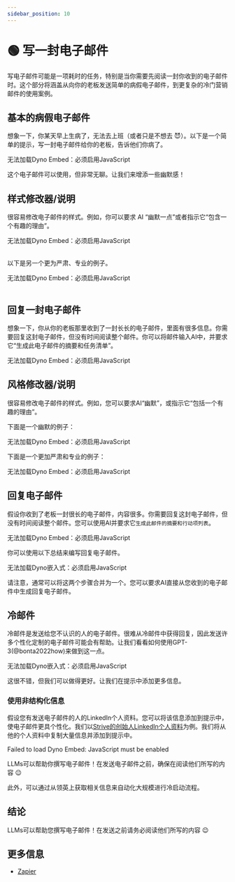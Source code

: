 ```yaml
---
sidebar_position: 10
---
```


# 🟢 写一封电子邮件

写电子邮件可能是一项耗时的任务，特别是当你需要先阅读一封你收到的电子邮件时。这个部分将涵盖从向你的老板发送简单的病假电子邮件，到更复杂的冷门营销邮件的使用案例。

## 基本的病假电子邮件

想象一下，你某天早上生病了，无法去上班（或者只是不想去 😈）。以下是一个简单的提示，写一封电子邮件给你的老板，告诉他们你病了。

<div trydyno-embed="" openai-model="text-davinci-003" initial-prompt="我的名字：马里奥\n老板的名字：约翰\n\n写一封电子邮件给我的老板，告诉他我今天因为生病而请假。" initial-response="主题：请假 - 生病\n\n亲爱的约翰（Dear John），\n\n我写信是要告诉您，我今天由于生病而请假。对此给您带来的任何不便，我深表歉意。\n\n我会及时向您汇报我的情况，并在感觉好转后尽快回到办公室。\n\n感谢您的理解。\n\n此致敬礼（Sincerely），\n马里奥（Mario）" max-tokens="256" box-rows="8" model-temp="0" top-p="0">
    <noscript>无法加载Dyno Embed：必须启用JavaScript</noscript>
</div>

这个电子邮件可以使用，但非常无聊。让我们来增添一些幽默感！

## 样式修改器/说明

很容易修改电子邮件的样式。例如，你可以要求 AI “幽默一点”或者指示它“包含一个有趣的理由”。

<div trydyno-embed="" openai-model="text-davinci-003" initial-prompt="我的名字：马里奥\n老板的名字：约翰\n\n写一封既幽默又专业的电子邮件给我的老板，告诉他我今天因为病假而请假。\n简明扼要、有趣幽默，包含一个有趣的理由：" initial-response="亲爱的约翰（Dear John），\n\n我写信是要告诉您，今天我不会在办公室里工作了。我知道我应该继续工作，但我无法抵挡当地甜甜圈店的召唤。我相信您能够理解。\n\n我明天会回到办公室，并弥补这段时间的工作。\n\n谢谢\n马里奥" max-tokens="256" box-rows="10" model-temp="0.7" top-p="1">
    <noscript>无法加载Dyno Embed：必须启用JavaScript</noscript>
</div>
<br/>

以下是另一个更为严肃、专业的例子。

<div trydyno-embed="" openai-model="text-davinci-003" initial-prompt="我的名字：马里奥\n老板的名字：约翰\n\n写一封**认真**，专业的电子邮件给我的老板，告诉他我今天因为生病而请假。\n简明扼要：" initial-response="主题：请假 - 生病\n\n亲爱的约翰（Dear John），\n\n我写信是要告诉您，我今天由于生病而请假。对此给您带来的任何不便，我深表歉意。\n\n感谢您的理解。\n\n此致敬礼（Sincerely），\n马里奥（Mario）" max-tokens="256" box-rows="8" model-temp="0" top-p="0">
    <noscript>无法加载Dyno Embed：必须启用JavaScript</noscript>
</div>
<br/>

## 回复一封电子邮件

想象一下，你从你的老板那里收到了一封长长的电子邮件，里面有很多信息。你需要回复这封电子邮件，但没有时间阅读整个邮件。你可以将邮件输入AI中，并要求它“生成此电子邮件的摘要和任务清单”。

<div trydyno-embed="" openai-model="text-davinci-003" initial-prompt="亲爱的马里奥（Dear Mario），\n\n我希望你一切都好。我写信是为了向你提供一些我们公司的更新，并请求你协助解决你一直在工作的软件的用户界面（UI）问题。\n\n就像你知道的那样，我们公司一直致力于为客户提供用户友好的体验，我们已经确定了一些 UI 的问题。具体来说，我们收到了用户反馈，他们难以访问某些功能，而 UI 不够直观。\n\n我们需要你的帮助，解决这些问题并改进软件的 UI。这可能涉及对 UI 的布局、设计或功能进行更改。我们相信你在软件开发方面的专业知识和熟悉软件的能力使你成为帮助我们完成这项任务的理想人选。\n\n如果你需要任何额外的资源或支持来完成这项任务，请不要犹豫告诉我。此外，我希望你能提供一个预估的修改完成时间。\n\n如果你有任何问题或需要进一步的澄清，请不要犹豫联系我。\n\n感谢你对我们公司的辛勤工作和奉献。期待尽快收到你的回复。\n\n最好的问候，\n约翰（John）\n\n生成此电子邮件的摘要和任务清单。" initial-response="摘要：约翰请求马里奥协助解决软件的 UI 问题，这些问题涉及到访问某些功能的困难和 UI 不够直观。马里奥在软件开发方面具有专业知识，并熟悉这款软件，因此成为帮助我们完成这项任务的理想人选。\n\n任务清单：\n- 更改 UI 的布局、设计或功能\n- 如果需要，请求额外的资源或支持\n- 提供修改完成时间的预估" max-tokens="256" box-rows="18" model-temp="0" top-p="0">
    <noscript>无法加载Dyno Embed：必须启用JavaScript</noscript>
</div>


## 风格修改器/说明

很容易修改电子邮件的样式。例如，您可以要求AI“幽默”，或指示它“包括一个有趣的理由”。

下面是一个幽默的例子：

<div trydyno-embed="" openai-model="text-davinci-003" initial-prompt="我的名字：马里奥\n老板的名字：约翰\n\n写一封幽默但专业的电子邮件给我的老板，说我今天因为生病而不在办公室。 \n简明扼要，又搞笑。包括一个有趣的理由：" initial-response="亲爱的约翰，\n\n我写信是想通知您我今天不在办公室。我知道我应该在工作，但我就是忍不住去当地甜甜圈店的诱惑呼声了。我相信你能理解。\n\n明天我会回到办公室并补上时间的。\n\n谢谢，\n马里奥" max-tokens="256" box-rows="10" model-temp="0.7" top-p="1">
    <noscript>无法加载Dyno Embed：必须启用JavaScript</noscript>
</div>

下面是一个更加严肃和专业的例子：

<div trydyno-embed="" openai-model="text-davinci-003" initial-prompt="我的名字：马里奥\n老板的名字：约翰\n\n给我的老板写一封 **严肃** 而专业的电子邮件，说我今天因为生病而不在办公室。 \n简明扼要：" initial-response="主题：请假 - 生病\n\n尊敬的约翰，\n\n我写信是想告知您我今天因为生病不在办公室。不便之处请见谅。\n\n感谢您的理解。\n\n真诚地，\n马里奥" max-tokens="256" box-rows="8" model-temp="0" top-p="0">
    <noscript>无法加载Dyno Embed：必须启用JavaScript</noscript>
</div>

## 回复电子邮件

假设你收到了老板一封很长的电子邮件，内容很多。你需要回复这封电子邮件，但没有时间阅读整个邮件。您可以使用AI并要求它`生成此邮件的摘要和行动项列表`。

<div trydyno-embed="" openai-model="text-davinci-003" initial-prompt="亲爱的马里奥，\n\n希望你一切顺利。我写信是想向你介绍我们公司的最新情况，并请求您帮助解决我们正在开发的软件用户界面（UI）的问题。\n\n正如您所知，我们公司一直致力于为我们的客户提供用户友好的体验，现已发现一些UI方面的问题。具体来说，我们收到了用户反馈，称他们难以访问某些功能，并且UI不够直观。\n\n我们需要您的帮助来解决这些问题，并改善软件的用户界面。这可能涉及对UI的布局、设计或功能进行更改。我们相信您在软件开发方面的专业知识和对软件的熟悉程度将使您成为帮助我们完成这项任务的理想人选。\n\n如果您需要任何其他资源或支持来完成此任务，请不要犹豫告诉我。此外，如果您能为我提供预计修改完成时间，我将不胜感激。\n\n如果您有任何问题或需要进一步的澄清，请随时与我联系。\n\n感谢您对我们公司的辛勤工作和奉献。期待尽快收到您的回复。\n\n敬礼，\n约翰\n\n生成此邮件的摘要和行动项列表。" initial-response="摘要：约翰请求马里奥协助解决软件用户界面问题，该问题包括访问某些功能困难和UI不够直观。马里奥具有软件开发方面的专业知识和对该软件的熟悉程度，是帮助完成此任务的理想人选。\n\n行动项：\n- 更改UI的布局、设计或功能\n- 如有需要，请请求其他资源或支持\n- 提供修改完成时间的估计" max-tokens="256" box-rows="18" model-temp="0" top-p="0">
    <noscript>无法加载Dyno Embed：必须启用JavaScript</noscript>
</div>

你可以使用以下总结来编写回复电子邮件。

<div trydyno-embed="" openai-model="text-davinci-003" initial-prompt="总结：John 请求 Mario 协助解决用户界面问题，这些问题涉及访问某些功能的困难和UI不够直观。Mario在软件开发方面的专业知识和对该软件的熟悉使他成为帮助完成此任务的理想人选。\n\n行动项：\n- 更改UI的布局、设计或功能\n- 如有需要，请求额外的资源或支持\n- 提供完成修改的预计时间表\n\n根据以上电子邮件总结，写一封回复电子邮件：" initial-response="尊敬的John：\n\n感谢您联系我处理我正在开发的软件的用户界面问题。我理解确保界面直观易用的重要性，我很乐意提供帮助。\n\n我将开始更改UI的布局、设计和功能以解决您提到的问题。如果需要额外的资源或支持，我会让您知道。我还会提供完成修改的预计时间表。\n\n如果您有任何问题或疑虑，请告诉我。\n\n此致\n敬礼\nMario" max-tokens="256" box-rows="18" model-temp="0" top-p="0">
    <noscript>无法加载Dyno嵌入式：必须启用JavaScript</noscript>
</div>

请注意，通常可以将这两个步骤合并为一个。您可以要求AI直接从您收到的电子邮件中生成回复电子邮件。

## 冷邮件

冷邮件是发送给您不认识的人的电子邮件。很难从冷邮件中获得回复，因此发送许多个性化定制的电子邮件可能会有帮助。让我们看看如何使用GPT-3(@bonta2022how)来做到这一点。

<div trydyno-embed="" openai-model="text-davinci-003" initial-prompt="公司名称：Bark Inc\n我的名字：Mike\n写一封冷酷的推销邮件" initial-response="尊敬的John：\n\n感谢您联系我处理我正在开发的软件的用户界面问题。我理解确保界面直观易用的重要性，我很乐意提供帮助。\n\n我将开始更改UI的布局、设计和功能以解决您提到的问题。如果需要额外的资源或支持，我会让您知道。我还会提供完成修改的预计时间表。\n\n如果您有任何问题或疑虑，请告诉我。\n\n此致\n敬礼\nMario" max-tokens="256" box-rows="10" model-temp="0" top-p="0">
    <noscript>无法加载Dyno嵌入式：必须启用JavaScript</noscript>
</div>

这很不错，但我们可以做得更好。让我们在提示中添加更多信息。
### 使用非结构化信息

假设您有发送电子邮件的人的LinkedIn个人资料。您可以将该信息添加到提示中，使电子邮件更具个性化。我们以[Strive的创始人LinkedIn个人资料](https://www.linkedin.com/in/snpranav/)为例。我们将从他的个人资料中复制大量信息并添加到提示中。

<div trydyno-embed="" openai-model="text-davinci-003" initial-prompt="Pranav Shikarpur  1st degree connection1st\nDeveloper Advocate. Problem Solver. Previously: Co-founder Strive, Intel ISEF Alum\n\nExperienceExperience\nThales Cloud Security logo\nDeveloper AdvocateDeveloper Advocate\nThales Cloud SecurityThales Cloud Security\nApr 2022 - Present · 1 yrApr 2022 - Present · 1 yr\n- Executed go-to-market and boosted developer engagement for Thales’s new data encryption product launch.\n- Spearheaded developer adoption of product at the RSA conference 2022 and KubeCon 2022.\n- Presented a talk at HashiCorp’s annual conference - HashiConf 2022 in LA - about “Securing Any Data Source”.- Executed go-to-market and boosted developer engagement for Thales’s new data encryption product launch. - Spearheaded developer adoption of product at the RSA conference 2022 and KubeCon 2022. - Presented a talk at HashiCorp’s annual conference - HashiConf 2022 in LA - about “Securing Any Data Source”.…see more\nSkills: Data Encryption Standard (DES) · Cryptography · Cybersecurity · Content Creation · Azure Kubernetes Service (AKS) · Google Kubernetes Engine (GKE)Skills: Data Encryption Standard (DES) · Cryptography · Cybersecurity · Content Creation · Azure Kubernetes Service (AKS) · Google Kubernetes Engine (GKE)\nStartup Shell logo\nDirector of Founder ResourcesDirector of Founder Resources\nStartup ShellStartup Shell\nFeb 2022 - Present · 1 yr 2 mosFeb 2022 - Present · 1 yr 2 mos\nCollege Park, Maryland, United StatesCollege Park, Maryland, United States\n- Closed partnerships of founder resources with various tech companies like Vercel, MongoDB, etc.\n- Sourced over $50,000 of credits and resources for founders at Startup Shell in the span of 3 months.- Closed partnerships of founder resources with various tech companies like Vercel, MongoDB, etc. - Sourced over $50,000 of credits and resources for founders at Startup Shell in the span of 3 months.\nSkills: Strategic PartnershipsSkills: Strategic Partnerships\nStrive Network logo\nCo-FounderCo-Founder\nStriveStrive\nDec 2020 - Nov 2021 · 1 yrDec 2020 - Nov 2021 · 1 yr\n- Founded India's first cohort-based learning platform for passion-related courses. Had 7K+ monthly active users.\n- Built the learning platform from the ground up and managed traffic to the website at scale and oversaw the sales and marketing execution.\n- Negotiated with 100X.VC and People Group to raise $50K seed funding for Strive.- Founded India's first cohort-based learning platform for passion-related courses. Had 7K+ monthly active users. - Built the learning platform from the ground up and managed traffic to the website at scale and oversaw the sales and marketing execution. - Negotiated with 100X.VC and People Group to raise $50K seed funding for Strive.…see more\nSkills: Go (Programming Language) · Python (Programming Language) · Product Management · Product Marketing · Next.js · Amazon EKS\n\nEducationEducation\nUniversity of Maryland logo\nUniversity of MarylandUniversity of Maryland\nUndergraduate, Mathematics and Computer ScienceUndergraduate, Mathematics and Computer Science\nAug 2019 - May 2023Aug 2019 - May 2023\nActivities and societies: Director of Founder Resources at Startup ShellActivities and societies: Director of Founder Resources at Startup Shell\nExploring the beauty of mathematics with the practicality of computer science\n\nWrite a cold outreach email to this founder, pitching him our product, Nightfall, which is a neo-CRM. My name is Max. Make the email formal, yet approachable. Mention relevant details from his LinkedIn information above to help pitch the product.Pranav Shikarpur  1st degree connection1st\nDeveloper Advocate. Problem Solver. Previously: Co-founder Strive, Intel ISEF Alum\n\nExperienceExperience\nThales Cloud Security logo\nDeveloper AdvocateDeveloper Advocate\nThales Cloud SecurityThales Cloud Security\nApr 2022 - Present · 1 yrApr 2022 - Present · 1 yr\n- Executed go-to-market and boosted developer engagement for Thales’s new data encryption product launch.\n- Spearheaded developer adoption of product at the RSA conference 2022 and KubeCon 2022.\n- Presented a talk at HashiCorp’s annual conference - HashiConf 2022 in LA - about “Securing Any Data Source”.- Executed go-to-market and boosted developer engagement for Thales’s new data encryption product launch. - Spearheaded developer adoption of product at the RSA conference 2022 and KubeCon 2022. - Presented a talk at HashiCorp’s annual conference - HashiConf 2022 in LA - about “Securing Any Data Source”.…see more\nSkills: Data Encryption Standard (DES) · Cryptography · Cybersecurity · Content Creation · Azure Kubernetes Service (AKS) · Google Kubernetes Engine (GKE)Skills: Data Encryption Standard (DES) · Cryptography · Cybersecurity · Content Creation · Azure Kubernetes Service (AKS) · Google Kubernetes Engine (GKE)\nStartup Shell logo\nDirector of Founder ResourcesDirector of Founder Resources\nStartup ShellStartup Shell\nFeb 2022 - Present · 1 yr 2 mosFeb 2022 - Present · 1 yr 2 mos\nCollege Park, Maryland, United StatesCollege Park, Maryland, United States\n- Closed partnerships of founder resources with various tech companies like Vercel, MongoDB, etc.\n- Sourced over $50,000 of credits and resources for founders at Startup Shell in the span of 3 months.- Closed partnerships of founder resources with various tech companies like Vercel, MongoDB, etc. - Sourced over $50,000 of credits and resources for founders at Startup Shell in the span of 3 months.\nSkills: Strategic PartnershipsSkills: Strategic Partnerships\nStrive Network logo\nCo-FounderCo-Founder\nStriveStrive\nDec 2020 - Nov 2021 · 1 yrDec 2020 - Nov 2021 · 1 yr\n- Founded India's first cohort-based learning platform for passion-related courses. Had 7K+ monthly active users.\n- Built the learning platform from the ground up and managed traffic to the website at scale and oversaw the sales and marketing execution.\n- Negotiated with 100X.VC and People Group to raise $50K seed funding for Strive.- Founded India's first cohort-based learning platform for passion-related courses. Had 7K+ monthly active users. - Built the learning platform from the ground up and managed traffic to the website at scale and oversaw the sales and marketing execution. - Negotiated with 100X.VC and People Group to raise $50K seed funding for Strive.…see more\nSkills: Go (Programming Language) · Python (Programming Language) · Product Management · Product Marketing · Next.js · Amazon EKS\n\nEducationEducation\nUniversity of Maryland logo\nUniversity of MarylandUniversity of Maryland\nUndergraduate, Mathematics and Computer ScienceUndergraduate, Mathematics and Computer Science\nAug 2019 - May 2023Aug 2019 - May 2023\nActivities and societies: Director of Founder Resources at Startup ShellActivities and societies: Director of Founder Resources at Startup Shell\nExploring the beauty of mathematics with the practicality of computer science\n\nWrite a cold outreach email to this founder, pitching him our product, Nightfall, which is a neo-CRM. My name is Max. Make the email formal, yet approachable. Mention relevant details from his LinkedIn information above to help pitch the product." initial-response="Dear Pranav,\n\nMy name is Max and I am reaching out to you because I believe our product, Nightfall, could be a great fit for you. As a co-founder of Strive and Director of Founder Resources at Startup Shell, I'm sure you understand the importance of having a reliable CRM to help manage customer relationships.\n\nNightfall is a neo-CRM that helps founders and entrepreneurs like yourself to easily manage customer relationships and track customer data. Our product is designed to be user-friendly and intuitive, so you can focus on growing your business without worrying about the technical details.\n\nI think you would find Nightfall to be a great asset to your business. If you're interested, I'd love to schedule a call to discuss further.\n\nBest,\nMax" max-tokens="256" box-rows="39" model-temp="0" top-p="0">
    <noscript>Failed to load Dyno Embed: JavaScript must be enabled</noscript>
</div>

LLMs可以帮助你撰写电子邮件！在发送电子邮件之前，确保在阅读他们所写的内容 😉

此外，可以通过从领英上获取相关信息来自动化大规模进行冷启动流程。

## 结论

LLMs可以帮助您撰写电子邮件！在发送之前请务必阅读他们所写的内容 😉

## 更多信息

- [Zapier](https://zapier.com/blog/use-openai-gpt-3-to-write-emails/)